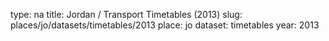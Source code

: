 type: na
title: Jordan / Transport Timetables (2013)
slug: places/jo/datasets/timetables/2013
place: jo
dataset: timetables
year: 2013
